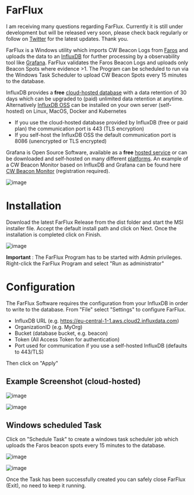 # FarFlux

I am receiving many questions regarding FarFlux. Currently it is still under development but will be released very soon, please check back regularly or follow on [Twitter](https://twitter.com/HB9VQQ) for the latest updates. Thank you.

FarFlux is a Windows utility which imports CW Beacon Logs from [Faros](http://www.dxatlas.com/Faros/) and uploads the data to an [InfluxDB](https://www.influxdata.com/) for further processing by a observability tool like [Grafana](https://grafana.com/). FarFlux validates the Faros Beacon Logs and uploads only Beacon Spots where evidence >1. The Program can be scheduled to run via the Windows Task Scheduler to upload CW Beacon Spots every 15 minutes to the database.

InfluxDB provides a <b>free</b> [cloud-hosted database](https://www.influxdata.com/products/influxdb-cloud/) with a data retention of 30 days which can be upgraded to (paid) unlimited data retention at anytime. Alternatively [InfluxDB OSS](https://docs.influxdata.com/influxdb/v2.0/get-started/#manually-download-and-install) can be installed on your own server (self-hosted) on Linux, MacOS, Docker and Kubernetes 

- If you use the cloud-hosted database provided by InfluxDB (free or paid plan) the communication port is 443 (TLS encryption)
- If you self-host the InfluxDB OSS the default communication port is 8086 (unencrypted or TLS encrypted)

Grafana is Open Source Software, available as a <b>free</b> [hosted service](https://grafana.com/products/cloud/?pg=hp&hero-sub-1-btn2) or can be downloaded and self-hosted on many different [platforms](https://grafana.com/grafana/download?pg=get&plcmt=selfmanaged-box1-cta1&edition=enterprise). An example of a CW Beacon Monitor based on InfluxDB and Grafana can be found here [CW Beacon Monitor](https://grafana.gafner.net/) (registration required).


![image](https://user-images.githubusercontent.com/75934980/113480671-db95d600-9495-11eb-97ee-800ca1ad2cf6.png)


Installation
============

Download the latest FarFlux Release from the dist folder and start the MSI installer file. Accept the default install path and click on Next. Once the installation is completed click on Finish.

![image](https://user-images.githubusercontent.com/75934980/114466174-65594800-9be8-11eb-9908-767105c5e979.png)

<b>Important</b> : The FarFlux Program has to be started with Admin privileges. Right-click the FarFlux Program and select "Run as administrator"




Configuration
==============
The FarFlux Software requires the configuration from your InfluxDB in order to write to the database. From "File" select "Settings" to configure FarFlux.
- InfluxDB URL (e.g. https://eu-central-1-1.aws.cloud2.influxdata.com)
- OrganizationID (e.g. MyOrg)
- Bucket (database bucket, e.g. beacon)
- Token (All Access Token for authentication)
- Port used for communication if you use a self-hosted InfluxDB (defaults to 443/TLS)

Then click on "Apply"

Example Screenshot (cloud-hosted)
-------------------
![image](https://user-images.githubusercontent.com/75934980/113779041-67755f80-972d-11eb-904d-4cf52ea0d918.png)

![image](https://user-images.githubusercontent.com/75934980/113899696-55e39480-97cd-11eb-970a-41a1b4eb9f89.png)



Windows scheduled Task
----------------------
Click on "Schedule Task" to create a windows task scheduler job which uploads the Faros beacon spots every 15 minutes to the database.

![image](https://user-images.githubusercontent.com/75934980/113900173-d7d3bd80-97cd-11eb-8f0c-425ca8cd64de.png)

![image](https://user-images.githubusercontent.com/75934980/113907126-47997680-97d5-11eb-84e6-0fb8d64c737b.png)

Once the Task has been successfully created you can safely close FarFlux (Exit), no need to keep it running.




